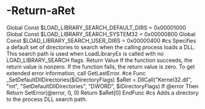 # -Return-aRet
Global Const $LOAD_LIBRARY_SEARCH_DEFAULT_DIRS = 0x00001000 Global Const $LOAD_LIBRARY_SEARCH_SYSTEM32 = 0x00000800 Global Const $LOAD_LIBRARY_SEARCH_USER_DIRS = 0x00000400 #cs Specifies a default set of directories to search when the calling process loads a DLL. This search path is used when LoadLibraryEx is called with no LOAD_LIBRARY_SEARCH flags. Return Value If the function succeeds, the return value is nonzero. If the function fails, the return value is zero. To get extended error information, call GetLastError. #ce Func _SetDefaultDllDirectories($iDirectoryFlags) $aRet = DllCall("Kernel32.dll", "int", "SetDefaultDllDirectories", "DWORD", $iDirectoryFlags) If @error Then Return SetError(@error, 0, 0) Return $aRet[0] EndFunc #cs Adds a directory to the process DLL search path.
